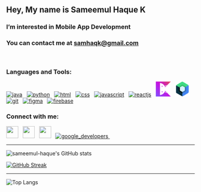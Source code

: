## Hey, My name is Sameemul Haque K 

### I’m interested in Mobile App Development <br>
### You can contact me at [samhaqk@gmail.com](mailto:samhaqk@gmail.com)
<br>

### Languages and Tools:
<a href="https://java.com/" target="_blank" rel="noreferrer">
<img src="https://www.vectorlogo.zone/logos/java/java-icon.svg" alt="java" width="40" height="40"/></a> 
&nbsp;
<a href="https://python.org/" target="_blank" rel="noreferrer">
<img src="https://www.vectorlogo.zone/logos/python/python-icon.svg" alt="python" width="40" height="40"/></a> 
&nbsp;
<a href="https://html.spec.whatwg.org/multipage/" target="_blank" rel="noreferrer">
<img src="https://www.vectorlogo.zone/logos/w3_html5/w3_html5-icon.svg" alt="html" width="40" height="40"/></a> 
&nbsp;
<a href="https://www.w3.org/TR/CSS/#css" target="_blank" rel="noreferrer">
<img src="https://www.vectorlogo.zone/logos/w3_css/w3_css-icon.svg" alt="css" width="40" height="40"/></a> 
&nbsp;
<a href="https://developer.mozilla.org/en-US/docs/Web/JavaScript" target="_blank" rel="noreferrer">
<img src="https://upload.vectorlogo.zone/logos/javascript/images/239ec8a4-163e-4792-83b6-3f6d96911757.svg" alt="javascript" width="40" height="40"/></a> 
&nbsp;
<a href="https://react.dev/" target="_blank" rel="noreferrer">
<img src="https://www.vectorlogo.zone/logos/reactjs/reactjs-icon.svg" alt="reactjs" width="40" height="40"/></a> 
&nbsp;
<a href="https://developer.android.com/kotlin/" target="_blank" rel="noreferrer">
<img src="https://raw.githubusercontent.com/sameemul-haque/logo/main/kotlin_android.svg" alt="kotlin" width="40" height="40"/></a> 
&nbsp;
<a href="https://developer.android.com/jetpack/compose" target="_blank" rel="noreferrer">
<img src="https://raw.githubusercontent.com/sameemul-haque/logo/main/jetpack_compose.svg" alt="compose" width="40" height="40"/></a>
&nbsp;
<a href="https://git-scm.com/" target="_blank" rel="noreferrer">
<img src="https://www.vectorlogo.zone/logos/git-scm/git-scm-icon.svg" alt="git" width="40" height="40"/></a> 
&nbsp;
<a href="https://figma.com/" target="_blank" rel="noreferrer">
<img src="https://www.vectorlogo.zone/logos/figma/figma-icon.svg" alt="figma" width="40" height="40"/></a> 
&nbsp;
<a href="https://firebase.google.com/" target="_blank" rel="noreferrer">
<img src="https://www.vectorlogo.zone/logos/firebase/firebase-icon.svg" alt="firebase" width="40" height="40"/></a> 
&nbsp;


<br>

### Connect with me:

<p align="left"> 
<a href="https://www.linkedin.com/in/sameemul-haque" target="_blank" rel="noreferrer"><img src="https://raw.githubusercontent.com/danielcranney/readme-generator/main/public/icons/socials/linkedin.svg" width="32" height="32" /></a> 
&nbsp;
<a href="https://www.twitter.com/erasedshadow" target="_blank" rel="noreferrer"><img src="https://raw.githubusercontent.com/danielcranney/readme-generator/main/public/icons/socials/twitter.svg" width="32" height="32" /></a>
&nbsp; 
<a href="http://www.instagram.com/sameemul_haque" target="_blank" rel="noreferrer"><img src="https://raw.githubusercontent.com/danielcranney/readme-generator/main/public/icons/socials/instagram.svg" width="32" height="32" /></a> 
&nbsp;
<a href="https://g.dev/sameemul-haque/" target="_blank" rel="noreferrer">
<img src="https://www.gstatic.com/devrel-devsite/prod/v04993a285e47ce7ae4bb513179c3071d4f2a8975b8f303b510c516323adf1b16/developers/images/icon.svg" alt="google_developers" width="40" height="32"/> </a> 
&nbsp;
</p>

---
![sameemul-haque's GitHub stats](https://github-readme-stats.vercel.app/api?username=sameemul-haque&show_icons=true&theme=react&count_private=true&hide_border=true)

[![GitHub Streak](https://github-readme-streak-stats.herokuapp.com?user=sameemul-haque&theme=react&hide_border=true&border_radius=5)](https://git.io/streak-stats)

---
![Top Langs](https://github-readme-stats.vercel.app/api/top-langs/?username=sameemul-haque&layout=compact&langs_count=6&theme=react&hide_border=true&hide=Hack)

<!---
sameemul-haque/sameemul-haque is a ✨ special ✨ repository because its README.md (this file) appears on your GitHub profile.
You can click the Preview link to take a look at your changes.
--->

